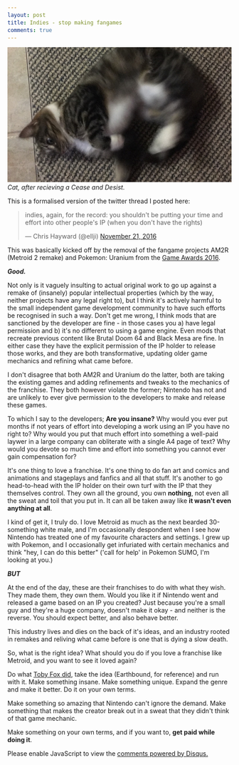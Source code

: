```yaml
---
layout: post
title: Indies - stop making fangames
comments: true
---
```


![Cat, after recieving a Cease and Desist](https://raw.githubusercontent.com/ellji/ellji.github.io/master/public/images/cat_freaking_out.jpg)
*Cat, after recieving a Cease and Desist.*

This is a formalised version of the twitter thread I posted here:

<blockquote class="twitter-tweet" data-partner="tweetdeck"><p lang="en" dir="ltr">indies, again, for the record: you shouldn&#39;t be putting your time and effort into other people&#39;s IP (when you don&#39;t have the rights)</p>&mdash; Chris Hayward (@ellji) <a href="https://twitter.com/ellji/status/800569826993262592">November 21, 2016</a></blockquote>
<script async src="//platform.twitter.com/widgets.js" charset="utf-8"></script>

This was basically kicked off by the removal of the fangame projects AM2R (Metroid 2 remake) and Pokemon: Uranium from the [Game Awards 2016](http://thegameawards.com/nominees/).

**_Good._**

Not only is it vaguely insulting to actual original work to go up against a remake of (insanely) popular intellectual properties (which by the way, neither projects have any legal right to), but I think it's actively harmful to the small independent game development community to have such efforts be recognised in such a way. Don't get me wrong, I think mods that are sanctioned by the developer are fine - in those cases you a) have legal permission and b) it's no different to using a game engine. Even mods that recreate previous content like Brutal Doom 64 and Black Mesa are fine. In either case they have the explicit permission of the IP holder to release those works, and they are both transformative, updating older game mechanics and refining what came before.

I don't disagree that both AM2R and Uranium do the latter, both are taking the existing games and adding refinements and tweaks to the mechanics of the franchise. They both however violate the former; Nintendo has not and are unlikely to ever give permission to the developers to make and release these games.

To which I say to the developers; **Are you insane?** Why would you ever put months if not years of effort into developing a work using an IP you have no right to? Why would you put that much effort into something a well-paid laywer in a large company can obliterate with a single A4 page of text? Why would you devote so much time and effort into something you cannot ever gain compensation for?

It's one thing to love a franchise. It's one thing to do fan art and comics and animations and stageplays and fanfics and all that stuff. It's another to go head-to-head with the IP holder on their own turf with the IP that they themselves control. They own all the ground, you own **nothing**, not even all the sweat and toil that you put in. It can all be taken away like **it wasn't even anything at all**.

I kind of get it, I truly do. I love Metroid as much as the next bearded 30-something white male, and I'm occasionally despondent when I see how Nintendo has treated one of my favourite characters and settings. I grew up with Pokemon, and I occasionally get infuriated with certain mechanics and think "hey, I can do this better" ('call for help' in Pokemon SUMO, I'm looking at you.)

**_BUT_**

At the end of the day, these are their franchises to do with what they wish. They made them, they own them. Would you like it if Nintendo went and released a game based on an IP you created? Just because you're a small guy and they're a huge company, doesn't make it okay - and neither is the reverse. You should expect better, and also behave better.

This industry lives and dies on the back of it's ideas, and an industry rooted in remakes and reliving what came before is one that is dying a slow death.

So, what is the right idea? What should you do if you love a franchise like Metroid, and you want to see it loved again?

Do what [Toby Fox did](http://undertale.com/), take the idea (Earthbound, for reference) and run with it. Make something insane. Make something unique. Expand the genre and make it better. Do it on your own terms.

Make something so amazing that Nintendo can't ignore the demand. Make something that makes the creator break out in a sweat that they didn't think of that game mechanic.

Make something on your own terms, and if you want to, **get paid while doing it**.

<div id="disqus_thread"></div>
<script>

/**
*  RECOMMENDED CONFIGURATION VARIABLES: EDIT AND UNCOMMENT THE SECTION BELOW TO INSERT DYNAMIC VALUES FROM YOUR PLATFORM OR CMS.
*  LEARN WHY DEFINING THESE VARIABLES IS IMPORTANT: https://disqus.com/admin/universalcode/#configuration-variables*/
/*
var disqus_config = function () {
this.page.url = PAGE_URL;  // Replace PAGE_URL with your page's canonical URL variable
this.page.identifier = PAGE_IDENTIFIER; // Replace PAGE_IDENTIFIER with your page's unique identifier variable
};
*/
(function() { // DON'T EDIT BELOW THIS LINE
var d = document, s = d.createElement('script');
s.src = '//http-christopherhayward-me.disqus.com/embed.js';
s.setAttribute('data-timestamp', +new Date());
(d.head || d.body).appendChild(s);
})();
</script>
<noscript>Please enable JavaScript to view the <a href="https://disqus.com/?ref_noscript">comments powered by Disqus.</a></noscript>
                                
